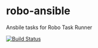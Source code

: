 # robo-ansible
Ansbile tasks for Robo Task Runner

[![Build Status](https://travis-ci.org/joestewart/robo-ansible.svg?branch=master)](https://travis-ci.org/joestewart/robo-ansible)
